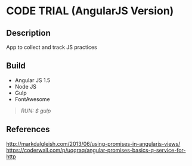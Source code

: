 # **CODE TRIAL (AngularJS Version)**

## Description
App to collect and track JS practices


## Build
- Angular JS 1.5
- Node JS
- Gulp
- FontAwesome

> *RUN: $ gulp*


## References
http://markdalgleish.com/2013/06/using-promises-in-angularjs-views/
https://coderwall.com/p/uqqraq/angular-promises-basics-q-service-for-http
